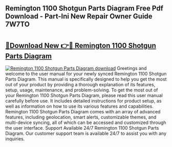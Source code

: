 ## Remington 1100 Shotgun Parts Diagram Free Pdf Download - Part-Ini New Repair Owner Guide 7W7TO

# <h2><a href="http://dfuru2y.blite.top/?on=Remington+1100+Shotgun+Parts+Diagram">🔗Download New 👉🔴 Remington 1100 Shotgun Parts Diagram</a></h2>

[![Remington 1100 Shotgun Parts Diagram download](https://i.imgur.com/lujVjoI.png)](http://dfuru2y.blite.top/?on=Remington+1100+Shotgun+Parts+Diagram)
Greetings and welcome to the user manual for your newly synced Remington 1100 Shotgun Parts Diagram. This manual is specifically designed to help you get the most out of your product by providing a thorough explanation of its features, setup, usage, maintenance, and problem-solving. To get the most out of your Remington 1100 Shotgun Parts Diagram, please read this user manual carefully before use. It includes detailed instructions for product setup, as well as information on how to use its various features and capabilities. Remington 1100 Shotgun Parts Diagram comes with an array of advanced features, including geolocation, smart alerts, customizable themes, and multi-device syncing, all of which can be accessed and customized through the user interface. Support Available 24/7 Remington 1100 Shotgun Parts Diagram. Our customer support team is available 24/7 to assist you with any inquiries.
